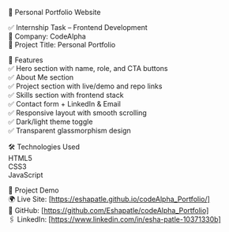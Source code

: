 💼 Personal Portfolio Website

✅ Internship Task – Frontend Development  
🏢 Company: CodeAlpha  
📄 Project Title: Personal Portfolio 

🔹 Features  
    ✅ Hero section with name, role, and CTA buttons  
    ✅ About Me section  
    ✅ Project section with live/demo and repo links  
    ✅ Skills section with frontend stack  
    ✅ Contact form + LinkedIn & Email  
    ✅ Responsive layout with smooth scrolling  
    ✅ Dark/light theme toggle  
    ✅ Transparent glassmorphism design

🛠 Technologies Used  
    HTML5  
    CSS3  
    JavaScript

🔗 Project Demo  
🌍 Live Site: [https://eshapatle.github.io/codeAlpha_Portfolio/]  
📂 GitHub: [https://github.com/Eshapatle/codeAlpha_Portfolio]  
🖇 LinkedIn: [https://www.linkedin.com/in/esha-patle-10371330b]

